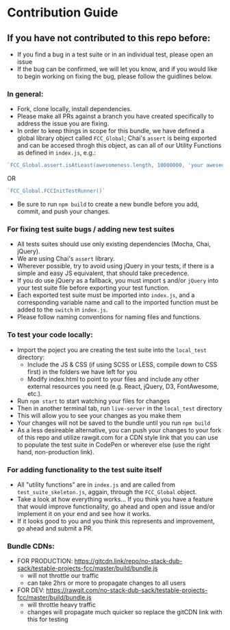 # Contribution Guide

## If you have not contributed to this repo before:
- If you find a bug in a test suite or in an individual test, please open an issue
- If the bug can be confirmed, we will let you know, and if you would like to begin working on fixing the bug, please follow the guidlines below.

### In general:
- Fork, clone locally, install dependencies.
- Please make all PRs against a branch you have created specifically to address the issue you are fixing.
- In order to keep things in scope for this bundle, we have defined a global library object called `FCC_Global`; Chai's `assert` is being exported and can be accesed throgh this object, as can all of our Utility Functions as defined in `index.js`, e.g.:

```javascript
`FCC_Global.assert.isAtLeast(awesomeness.length, 10000000, 'your aweseomness is too short');`
```
OR

```javascript
`FCC_Global.FCCInitTestRunner()`
```
- Be sure to run `npm build` to create a new bundle before you add, commit, and push your changes.

### For fixing test suite bugs / adding new test suites
- All tests suites should use only existing dependencies (Mocha, Chai, jQuery).
- We are using Chai's `assert` library.
- Wherever possible, try to avoid using jQuery in your tests, if there is a simple and easy JS equivalent, that should take precedence.
- If you do use jQuery as a fallback, you must import `$` and/or `jQuery` into your test suite file before exporting your test function.
- Each exported test suite must be imported into `index.js`, and a corresponding variable name and call to the imported function must be added to the `switch` in `index.js`.
- Please follow naming conventions for naming files and functions.

### To test your code locally:
- Import the poject you are creating the test suite into the `local_test` directory:
	- Include the JS & CSS (if using SCSS or LESS, compile down to CSS first) in the folders we have left for you
	- Modify index.html to point to your files and include any other external resources you need (e.g. React, jQuery, D3, FontAwesome, etc.).
- Run `npm start` to start watching your files for changes 
- Then in another terminal tab, run `live-server` in the `local_test` directory
- This will allow you to see your changes as you make them
- Your changes will not be saved to the bundle until you run `npm build`
- As a less desireable alternative, you can push your changes to your fork of this repo and utilize rawgit.com for a CDN style link that you can use to populate the test suite in CodePen or wherever else (use the right hand, non-production link).

### For adding functionality to the test suite itself
- All "utility functions" are in `index.js` and are called from `test_suite_skeleton.js`, aggain, through the `FCC_Global` object.
- Take a look at how everything works... If you think you have a feature that would improve functionality, go ahead and open and issue and/or implement it on your end and see how it works. 
- If it looks good to you and you think this represents and improvement, go ahead and submit a PR.

### Bundle CDNs:
- FOR PRODUCTION: https://gitcdn.link/repo/no-stack-dub-sack/testable-projects-fcc/master/build/bundle.js
  - will not throttle our traffic
  - can take 2hrs or more to propagate changes to all users
- FOR DEV: https://rawgit.com/no-stack-dub-sack/testable-projects-fcc/master/build/bundle.js
  - will throttle heavy traffic
  - changes will propagate much quicker so replace the gitCDN link with this for testing 